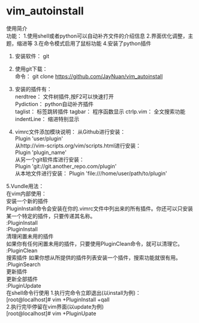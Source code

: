 # vim_autoinstall  
使用简介  
功能：
1.使用shell或者python可以自动补齐文件的介绍信息
2.界面优化调整，主题，缩进等
3.在命令模式启用了鼠标功能
4.安装了python插件

1. 安装软件： git  
2. 使用git下载：  
   命令： git clone https://github.com/JayNuan/vim_autoinstall   
   
3. 安装的插件有：  
   nerdtree： 文件树插件,按F2可以快速打开  
   Pydiction： python自动补齐插件  
   taglist：  标签跳转插件 
   tagbar： 程序函数显示
   ctrlp.vim：  全文搜索功能
   indentLine： 缩进特别显示
   
  4. vimrc文件添加模块说明：
   从Github进行安装：  
        Plugin 'user/plugin'  
    从http://vim-scripts.org/vim/scripts.html进行安装：  
        Plugin 'plugin_name'  
    从另一个git软件库进行安装：  
        Plugin 'git://git.another_repo.com/plugin'  
    从本地文件进行安装：
        Plugin 'file:///home/user/path/to/plugin'
        
5.Vundle用法：  
	在vim内部使用：  
		安装一个新的插件  
		PluginInstall命令会安装在你的.vimrc文件中列出来的所有插件。你还可以只安装某一个特定的插件，只要传递其名称。  
			:PluginInstall   
			:PluginInstall <plugin-name>  
		清理闲置未用的插件  
		如果你有任何闲置未用的插件，只要使用PluginClean命令，就可以清理它。  
			:PluginClean  
		搜索插件 
		如果你想从所提供的插件列表安装一个插件，搜索功能就很有用。  
			:PluginSearch <text-list>  
		更新插件  
		更新全部插件    
			:PluginUpdate  
	在shell命令行使用 
		1.执行完命令立即退出(以install为例)：  
			[root@localhost]# vim +PluginInstall +qall  
		2.执行完毕停留在vim界面(以update为例)  
			[root@localhost]# vim +PluginUpate  
      
